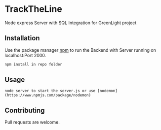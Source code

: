 # TrackTheLine
Node express Server with SQL Integration for GreenLight project


## Installation

Use the package manager [npm](https://www.npmjs.com/) to run the Backend with Server running on localhost:Port 2000.

```bash
npm install in repo folder
```

## Usage

```in node command prompt hit:
node server to start the server.js or use [nodemon](https://www.npmjs.com/package/nodemon) 
```

## Contributing
Pull requests are welcome. 
